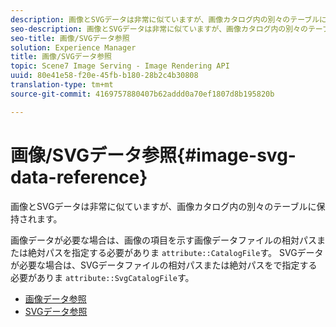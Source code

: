 ```yaml
---
description: 画像とSVGデータは非常に似ていますが、画像カタログ内の別々のテーブルに保持されます。
seo-description: 画像とSVGデータは非常に似ていますが、画像カタログ内の別々のテーブルに保持されます。
seo-title: 画像/SVGデータ参照
solution: Experience Manager
title: 画像/SVGデータ参照
topic: Scene7 Image Serving - Image Rendering API
uuid: 80e41e58-f20e-45fb-b180-28b2c4b30808
translation-type: tm+mt
source-git-commit: 4169757880407b62addd0a70ef1807d8b195820b

---
```



# 画像/SVGデータ参照{#image-svg-data-reference}

画像とSVGデータは非常に似ていますが、画像カタログ内の別々のテーブルに保持されます。

画像データが必要な場合は、画像の項目を示す画像データファイルの相対パスまたは絶対パスを指定する必要がありま `attribute::CatalogFile`す。 SVGデータが必要な場合は、SVGデータファイルの相対パスまたは絶対パスをで指定する必要がありま `attribute::SvgCatalogFile`す。

* [画像データ参照](c-image-data-reference/c-image-data-reference.md)
* [SVGデータ参照](c-svg-data-reference/c-svg-data-reference.md)
